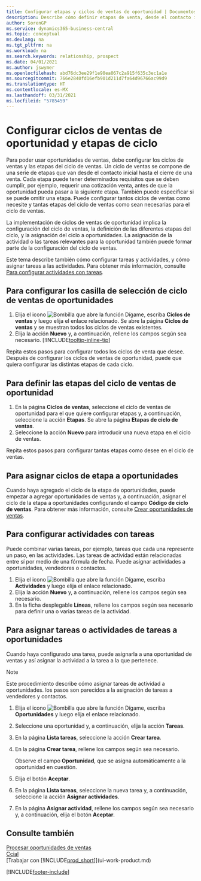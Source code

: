 ```yaml
---
title: Configurar etapas y ciclos de ventas de oportunidad | Documentos de Microsoft
description: Describe cómo definir etapas de venta, desde el contacto inicial hasta el cierre, para crear un ciclo de venta y asignarlo a las oportunidades en Business Central.
author: SorenGP
ms.service: dynamics365-business-central
ms.topic: conceptual
ms.devlang: na
ms.tgt_pltfrm: na
ms.workload: na
ms.search.keywords: relationship, prospect
ms.date: 04/01/2021
ms.author: jswymer
ms.openlocfilehash: abd76dc3ee29f1e90ea067c2a915f635c3ec1a1e
ms.sourcegitcommit: 766e2840fd16efb901d211d7fa64d96766ac99d9
ms.translationtype: HT
ms.contentlocale: es-MX
ms.lasthandoff: 03/31/2021
ms.locfileid: "5785459"
---
```

# <a name="set-up-opportunity-sales-cycles-and-cycle-stages"></a>Configurar ciclos de ventas de oportunidad y etapas de ciclo
Para poder usar oportunidades de ventas, debe configurar los ciclos de ventas y las etapas del ciclo de ventas. Un ciclo de ventas se compone de una serie de etapas que van desde el contacto inicial hasta el cierre de una venta. Cada etapa puede tener determinados requisitos que se deben cumplir, por ejemplo, requerir una cotización venta, antes de que la oportunidad pueda pasar a la siguiente etapa. También puede especificar si se puede omitir una etapa. Puede configurar tantos ciclos de ventas como necesite y tantas etapas del ciclo de ventas como sean necesarias para el ciclo de ventas.

La implementación de ciclos de ventas de oportunidad implica la configuración del ciclo de ventas, la definición de las diferentes etapas del ciclo, y la asignación del ciclo a oportunidades. La asignación de la actividad o las tareas relevantes para la oportunidad también puede formar parte de la configuración del ciclo de ventas.

Este tema describe también cómo configurar tareas y actividades, y cómo asignar tareas a las actividades. Para obtener más información, consulte [Para configurar actividades con tareas](marketing-how-setup-opportunity-sales-cycles-stages.md#to-set-up-activities-with-tasks).

## <a name="to-set-up-opportunity-sales-cycle-codes"></a>Para configurar los casilla de selección de ciclo de ventas de oportunidades
1. Elija el icono ![Bombilla que abre la función Dígame](media/ui-search/search_small.png "Dígame qué desea hacer"), escriba **Ciclos de ventas** y luego elija el enlace relacionado. Se abre la página **Ciclos de ventas** y se muestran todos los ciclos de ventas existentes.
2. Elija la acción **Nuevo** y, a continuación, rellene los campos según sea necesario. [!INCLUDE[tooltip-inline-tip](includes/tooltip-inline-tip_md.md)]

Repita estos pasos para configurar todos los ciclos de venta que desee. Después de configurar los ciclos de ventas de oportunidad, puede que quiera configurar las distintas etapas de cada ciclo.

## <a name="to-define-opportunity-sales-cycle-stages"></a>Para definir las etapas del ciclo de ventas de oportunidad
1. En la página **Ciclos de ventas**, seleccione el ciclo de ventas de oportunidad para el que quiere configurar etapas y, a continuación, seleccione la acción **Etapas**. Se abre la página **Etapas de ciclo de ventas**.
2. Seleccione la acción **Nuevo** para introducir una nueva etapa en el ciclo de ventas.

Repita estos pasos para configurar tantas etapas como desee en el ciclo de ventas.

## <a name="to-assign-stage-cycles-to-opportunities"></a>Para asignar ciclos de etapa a oportunidades
Cuando haya agregado el ciclo de la etapa de oportunidades, puede empezar a agregar oportunidades de ventas y, a continuación, asignar el ciclo de la etapa a oportunidades configurando el campo **Código de ciclo de ventas**. Para obtener más información, consulte [Crear oportunidades de ventas](marketing-how-create-opportunities.md).

## <a name="to-set-up-activities-with-tasks"></a>Para configurar actividades con tareas
Puede combinar varias tareas, por ejemplo, tareas que cada una represente un paso, en las actividades. Las tareas de actividad están relacionadas entre sí por medio de una fórmula de fecha. Puede asignar actividades a oportunidades, vendedores o contactos.

1. Elija el icono ![Bombilla que abre la función Dígame](media/ui-search/search_small.png "Dígame qué desea hacer"), escriba **Actividades** y luego elija el enlace relacionado.
2. Elija la acción **Nuevo** y, a continuación, rellene los campos según sea necesario.
3. En la ficha desplegable **Líneas**, rellene los campos según sea necesario para definir una o varias tareas de la actividad.

## <a name="to-assign-tasks-or-activities-of-tasks-to-opportunities"></a>Para asignar tareas o actividades de tareas a oportunidades
Cuando haya configurado una tarea, puede asignarla a una oportunidad de ventas y así asignar la actividad a la tarea a la que pertenece.

> [!NOTE]  
>   Este procedimiento describe cómo asignar tareas de actividad a oportunidades. los pasos son parecidos a la asignación de tareas a vendedores y contactos.

1. Elija el icono ![Bombilla que abre la función Dígame](media/ui-search/search_small.png "Dígame qué desea hacer"), escriba **Oportunidades** y luego elija el enlace relacionado.
2. Seleccione una oportunidad y, a continuación, elija la acción **Tareas**.
3. En la página **Lista tareas**, seleccione la acción **Crear tarea**.
4.  En la página **Crear tarea**, rellene los campos según sea necesario.

    Observe el campo **Oportunidad**, que se asigna automáticamente a la oportunidad en cuestión.
5. Elija el botón **Aceptar**.
6. En la página **Lista tareas**, seleccione la nueva tarea y, a continuación, seleccione la acción **Asignar actividades**.
7. En la página **Asignar actividad**, rellene los campos según sea necesario y, a continuación, elija el botón **Aceptar**.

## <a name="see-also"></a>Consulte también
[Procesar oportunidades de ventas](marketing-processing-sales-opportunities.md)  
[Ccial](sales-manage-sales.md)  
[Trabajar con [!INCLUDE[prod_short](includes/prod_short.md)]](ui-work-product.md)


[!INCLUDE[footer-include](includes/footer-banner.md)]